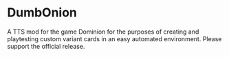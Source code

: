 # DumbOnion
A TTS mod for the game Dominion for the purposes of creating and playtesting custom variant cards in an easy automated environment. Please support the official release.
